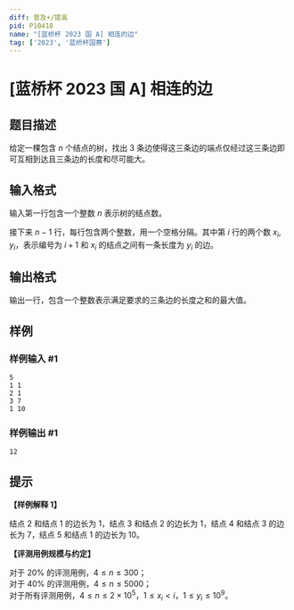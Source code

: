 ```yaml
---
diff: 普及+/提高
pid: P10418
name: "[蓝桥杯 2023 国 A] 相连的边"
tag: ['2023', '蓝桥杯国赛']
---
```

# [蓝桥杯 2023 国 A] 相连的边
## 题目描述

给定一棵包含 $n$ 个结点的树，找出 $3$ 条边使得这三条边的端点仅经过这三条边即可互相到达且三条边的长度和尽可能大。
## 输入格式

输入第一行包含一个整数 $n$ 表示树的结点数。

接下来 $n−1$ 行，每行包含两个整数，用一个空格分隔。其中第 $i$ 行的两个数 $x_i,y_i$，表示编号为 $i+1$ 和 $x_i$ 的结点之间有一条长度为 $y_i$ 的边。
## 输出格式

输出一行，包含一个整数表示满足要求的三条边的长度之和的最大值。
## 样例

### 样例输入 #1
```
5
1 1
2 1
3 7
1 10

```
### 样例输出 #1
```
12

```
## 提示

**【样例解释 1】**

结点 $2$ 和结点 $1$ 的边长为 $1$，结点 $3$ 和结点 $2$ 的边长为 $1$，结点 $4$ 和结点 $3$ 的边长为 $7$，结点 $5$ 和结点 $1$ 的边长为 $10$。

**【评测用例规模与约定】**

对于 $20\%$ 的评测用例，$4\le n\le 300$；  
对于 $40\%$ 的评测用例，$4\le n\le 5000$；  
对于所有评测用例，$4\le n\le 2\times 10^5$，$1\le x_i<i$，$1\le y_i\le 10^9$。
